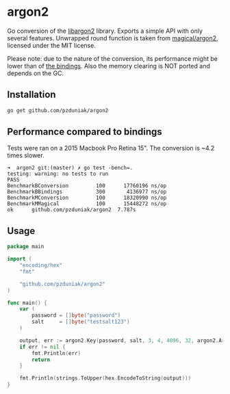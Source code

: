 # argon2

Go conversion of the [libargon2](https://github.com/P-H-C/phc-winner-argon2)
library. Exports a simple API with only several features. Unwrapped round
function is taken from [magical/argon2](https://github.com/magical/argon2),
licensed under the MIT license.

Please note: due to the nature of the conversion, its performance might be lower
than of [the bindings](https://github.com/tvdburgt/go-argon2). Also the memory 
clearing is NOT ported and depends on the GC.

## Installation

```bash
go get github.com/pzduniak/argon2
```

## Performance compared to bindings

Tests were ran on a 2015 Macbook Pro Retina 15". The conversion is ~4.2 times
slower. 

```
➜  argon2 git:(master) ✗ go test -bench=.
testing: warning: no tests to run
PASS
BenchmarkBConversion	     100	  17760196 ns/op
BenchmarkBBindings  	     300	   4136977 ns/op
BenchmarkMConversion	     100	  18320990 ns/op
BenchmarkMMagical   	     100	  15448272 ns/op
ok  	github.com/pzduniak/argon2	7.787s
```

## Usage

```go
package main

import (
	"encoding/hex"
	"fmt"

	"github.com/pzduniak/argon2"
)

func main() {
	var (
		password = []byte("password")
		salt     = []byte("testsalt123")
	)

	output, err := argon2.Key(password, salt, 3, 4, 4096, 32, argon2.Argon2i)
	if err != nil {
		fmt.Println(err)
		return
	}

	fmt.Println(strings.ToUpper(hex.EncodeToString(output)))
}
```
